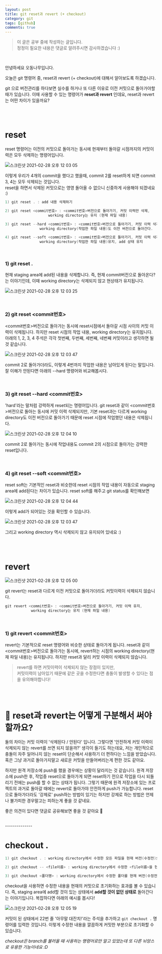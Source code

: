```yaml
---
layout: post
title: git reset과 revert (+ checkout)
category: git
tags: [github]
comments: true
---
```

>이 글은 공부 중에 작성하는 글입니다.        
>정정이 필요한 내용은 댓글로 알려주시면 감사하겠습니다 :)

<br>

안녕하세요 오동나무입니다.  <br>

오늘은 git 명령어 중, reset과 revert (+ checkout)에 대해서 알아보도록 하겠습니다. <br>

git 으로 버전관리를 하다보면 실수를 하거나 또 다른 이유로 이전 커밋으로 돌아가야할 때가 있습니다. 이때 사용할 수 있는 명령어가 **reset과 revert** 인데요, reset과 revert는 어떤 차이가 있을까요?   

<br>
<br>

# reset

reset 명령어는 이전의 커밋으로 돌아가는 동시에 현재부터 돌아갈 시점까지의 커밋이력은 모두 삭제하는 명령어입니다.

![스크린샷 2021-02-28 오후 12 03 05](https://user-images.githubusercontent.com/73867548/109406775-2d42d080-79bf-11eb-85ae-6cdab2446b52.jpg)

이렇게 우리가 4개의 commit을 했다고 했을때, commit 2를 reset하게 되면 commit 3, 4는 모두 삭제되는 것입니다.       
reset을 하면서 삭제된 커밋으로는 영영 돌아올 수 없으니 신중하게 사용해야 되겠네요 :)

```swift
1) git reset . : add 내용 삭제하기

2) git reset <commit번호> : <commit번호>버전으로 돌아가기, 커밋 이력만 삭제,
		            working directory는 유지 (현재 파일 내용)

3) git reset --hard <commit번호> : <commit번호>버전으로 돌아가기, 커밋 이력 삭제,
				working directory(작업한 파일 내용)도 이전 버전으로 돌아간다.

4) git reset --soft <commit번호> : <commit번호>버전으로 돌아가기, 커밋 이력 삭제,
				working directory(작업한 파일 내용)유지, add 상태 유지
```

<br>

### 1) git reset .
 현재 staging area에 add된 내용을 삭제합니다. 즉, 현재 commit버전으로 돌아온다?는 이야기인데, 이때 working directory는 삭제되지 않고 현상태가 유지됩니다.        

 ![스크린샷 2021-02-28 오후 12 03 25](https://user-images.githubusercontent.com/73867548/109406845-9c202980-79bf-11eb-81ca-f3325c8958c6.jpg)     

<br>

### 2) git reset <commit번호>
 <commit번호>버전으로 돌아가는 동시에 reset시점에서 돌아갈 시점 사이의 커밋 이력이 삭제됩니다. 하지만 reset 시점의 작업 내용, working directory는 유지됩니다. 아래의 1, 2, 3, 4 주석은 각각 첫번째, 두번째, 세번째, 네번째 커밋이라고 생각하면 될 것 같습니다.         

 ![스크린샷 2021-02-28 오후 12 03 47](https://user-images.githubusercontent.com/73867548/109406872-d8ec2080-79bf-11eb-9f4b-b80fda867cca.jpg)     

 commit 2로 돌아가더라도, 이렇게 4번까지 작업한 내용은 남아있게 된다는 말입니다. 잘 이해가 안된다면  아래의 --hard 명령어와 비교해봅시다.

<br>

### 3) git reset --hard <commit번호>
 'hard'라는 말처럼 강력하게 reset되는 명령어입니다. git reset과 같이 <commit번호>버전으로 돌아는 동시에 커밋 이력 삭제되지만, 기본 reset과는 다르게 working directory도 이전 버전으로 돌아가기 때문에 reset 시점에 작업했던 내용은 삭제됩니다.          

 ![스크린샷 2021-02-28 오후 12 04 10](https://user-images.githubusercontent.com/73867548/109406914-2e283200-79c0-11eb-8236-d558d5af7222.jpg)       

 commit 2로 돌아가는 동시에 작업내용도 commit 2의 시점으로 돌아가는 강력한 reset입니다.

<br>

### 4) git reset --soft <commit번호>
reset soft는 기본적인 reset과 비슷한데 reset 시점의 작업 내용이 자동으로 staging area에 add된다는 차이가 있습니다. reset soft를 해주고 git status를 확인해보면         

![스크린샷 2021-02-28 오후 12 04 44](https://user-images.githubusercontent.com/73867548/109406951-73e4fa80-79c0-11eb-9c0a-391a6c4f232a.jpg)          

이렇게 add가 되어있는 것을 확인할 수 있습니다.      

 ![스크린샷 2021-02-28 오후 12 03 47](https://user-images.githubusercontent.com/73867548/109406872-d8ec2080-79bf-11eb-9f4b-b80fda867cca.jpg)      

그리고 working directory 역시 삭제되지 않고 유지되어 있네요 :)

<br>
<br>

# revert

![스크린샷 2021-02-28 오후 12 05 00](https://user-images.githubusercontent.com/73867548/109406963-98d96d80-79c0-11eb-9773-f1e12442fdff.jpg)       

git revert는 reset과 다르게 이전 커밋으로 돌아가더라도 커밋이력이 삭제되지 않습니다.

```swift
git revert <commit번호> : <commit번호>버전으로 돌아가기, 커밋 이력 유지,
			working directory는 유지 (현재 파일 내용)
```

<br>

### 1) git revert <commit번호>

revert는 기본적으로 reset 명령어와 비슷한 상태로 돌아가게 됩니다. reset과 같이 <commit번호>버전으로 돌아가는 동시에, revert하는 시점의 working directory(현재 파일  내용)는 유지됩니다. 하지만 reset과 달리 커밋 이력이 삭제되지 않습니다.

>revert를 하면 커밋이력이 삭제되지 않는 장점이 있지만,     
 커밋이력이 남아있기 때문에 같은 곳을 수정한다면 충돌이 발생할 수 있다는 점을 유의해야합니다!

 <br>
 <br>


# 🤔 reset과 revert는 어떻게 구분해서 써야할까요?

둘의 차이는 커밋 이력이 '삭제된다 / 안된다' 입니다. 그렇다면 '안전하게 커밋 이력이 삭제되지 않는 revert를 쓰면 되지 않을까?' 생각이 들기도 하는데요, 저는 개인적으로 충돌이 자주 일어나지 않는 reset이 단순해서 사용하기 더 편하다는 느낌을 받았습니다. 혹은 그냥 과거로 돌아가지말고 새로운 커밋을 만들어버리는게 편한 것도 같아요.

하지만 원격 저장소에 push를 했을 경우에는 상황이 달라지는 것 같습니다. 원격 저장소에 push한 후, 작업중 reset으로 돌아가게 되면 reset하기 전으로 작업을 다시 되돌리기 전에는 push를 할 수 없는 상태가 됩니다. 그렇기 때문에 원격 저장소에 있는 프로젝트의 과거로 돌아갈 때에는 revert로 돌아가야 안전하게 push가 가능합니다. reset으로 돌아가더라도 '강제로' push하는 방법이 있기는 하지만 강제로 하는 방법은 언제나 불가피한 경우말고는 피하는게 좋을 것 같네요.

좋은 의견이 있다면 댓글로 공유해보면 좋을 것 같아요 🤔

<br>
--------------
<br>

# checkout .

```swift
1) git checkout . : working directory에서 수정한 모든 파일을 현재 버전(수정전)으로 되돌리기

2) git checkout -- <file이름> : working directory에서 수정한 <file이름>을 현재 버전(수정전)으로 되돌리기

3) git checkout <폴더명> : working directory에서 수정한 폴더를 현재 버전(수정전)으로 되돌리기
```

checkout을 사용하면 수정한 내용을 현재의 커밋으로 초기화하는 효과를 볼 수 있습니다. 즉, staging area에 add할 것이 있는 상태에서 **add할 것이 없던 상태로**  돌아간다는 이야기입니다.
복잡하다면 아래의 예시를 봅시다!         

![스크린샷 2021-02-28 오후 12 05 19](https://user-images.githubusercontent.com/73867548/109407119-ac390880-79c1-11eb-9e8c-7260d47de444.jpg)     


커밋이 된 상태에서 22번 줄 '아무말 대잔치!'라는 주석을 추가하고 `git checkout .` 명령어를 입력한 것입니다. 이렇게 수정한 내용을 깔끔하게 커밋한 부분으로  초기화할 수 있습니다. <br>

*checkout은 branch를 불러올 때 사용하는 명령어로만 알고 있었는데 또 다른 뉘앙스로 유용한  기능이네요 :D*






<br>
<br>
